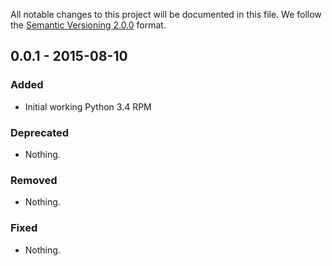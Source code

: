 All notable changes to this project will be documented in this file.
We follow the [Semantic Versioning 2.0.0](http://semver.org/) format.

## 0.0.1 - 2015-08-10

### Added
- Initial working Python 3.4 RPM

### Deprecated
- Nothing.

### Removed
- Nothing.

### Fixed
- Nothing.

